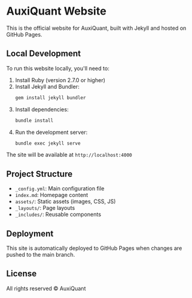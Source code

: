 # AuxiQuant Website

This is the official website for AuxiQuant, built with Jekyll and hosted on GitHub Pages.

## Local Development

To run this website locally, you'll need to:

1. Install Ruby (version 2.7.0 or higher)
2. Install Jekyll and Bundler:
   ```bash
   gem install jekyll bundler
   ```
3. Install dependencies:
   ```bash
   bundle install
   ```
4. Run the development server:
   ```bash
   bundle exec jekyll serve
   ```

The site will be available at `http://localhost:4000`

## Project Structure

- `_config.yml`: Main configuration file
- `index.md`: Homepage content
- `assets/`: Static assets (images, CSS, JS)
- `_layouts/`: Page layouts
- `_includes/`: Reusable components

## Deployment

This site is automatically deployed to GitHub Pages when changes are pushed to the main branch.

## License

All rights reserved © AuxiQuant 